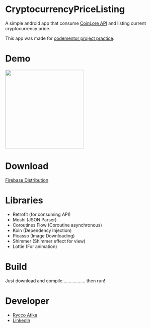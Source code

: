 # CryptocurrencyPriceListing

A simple android app that consume [CoinLore API](https://www.coinlore.com/cryptocurrency-data-api) and listing current cryptocurrency price.

This app was made for [codementor project practice](https://www.codementor.io/projects/cryptocurrency-price-listing-mobile-app-atx32meo88).

# Demo

<img width="250" src="https://raw.githubusercontent.com/ryccoatika/CryptocurrencyPriceListing/main/design/demo_app.gif"/>

# Download
[Firebase Distribution](https://appdistribution.firebase.dev/i/f4ca28afaf9d8bfe)

# Libraries

* Retrofit (for consuming API)
* Moshi (JSON Parser)
* Coroutines Flow (Coroutine asynchronous)
* Koin (Dependency Injection)
* Picasso (Image Downloading)
* Shimmer (Shimmer effect for view)
* Lottie (For animation)

# Build

Just download and compile.................. then run!

# Developer

* [Rycco Atika](https://ryccoatika.github.io)
* [Linkedin](https://www.linkedin.com/in/ryccoatika)
